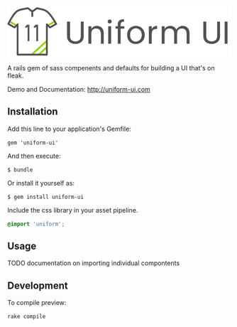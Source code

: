 ![alt text](https://raw.githubusercontent.com/bemky/uniform/master/site/logo.png)

A rails gem of sass compenents and defaults for building a UI that's on fleak.

Demo and Documentation: http://uniform-ui.com

## Installation

Add this line to your application's Gemfile:

    gem 'uniform-ui'

And then execute:

    $ bundle

Or install it yourself as:

    $ gem install uniform-ui

Include the css library in your asset pipeline.

```scss
@import 'uniform';
```

## Usage

TODO documentation on importing individual compontents

## Development

To compile preview:

    rake compile